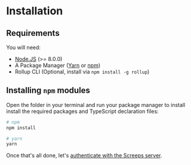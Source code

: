 # Installation

## Requirements

You will need:

- [Node.JS](https://nodejs.org/en/download) \(&gt;= 8.0.0\)
- A Package Manager \([Yarn](https://yarnpkg.com/en/docs/getting-started) or [npm](https://docs.npmjs.com/getting-started/installing-node)\)
- Rollup CLI \(Optional, install via `npm install -g rollup`\)

## Installing `npm` modules

Open the folder in your terminal and run your package manager to install install the required packages and TypeScript declaration files:

```bash
# npm
npm install

# yarn
yarn
```

Once that's all done, let's [authenticate with the Screeps server](authenticating.md).
